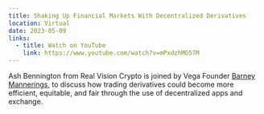 ```yaml
---
title: Shaking Up Financial Markets With Decentralized Derivatives
location: Virtual
date: 2023-05-09
links:
  - title: Watch on YouTube
    link: https://www.youtube.com/watch?v=mPxdzhMG57M
---
```


Ash Bennington from Real Vision Crypto is joined by Vega Founder <a href="https://twitter.com/barnabee" target="_blank">Barney Mannerings</a>, to discuss how trading derivatives could become more efficient, equitable, and fair through the use of decentralized apps and exchange.

